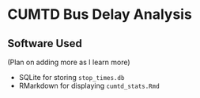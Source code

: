 # CUMTD Bus Delay Analysis

## Software Used

(Plan on adding more as I learn more)
- SQLite for storing `stop_times.db`
- RMarkdown for displaying `cumtd_stats.Rmd`

